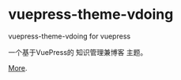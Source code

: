 # vuepress-theme-vdoing

vuepress-theme-vdoing for vuepress

一个基于VuePress的 知识管理兼博客 主题。

[More](https://github.com/solkatt/vuepress-theme-vdoing#readme).
